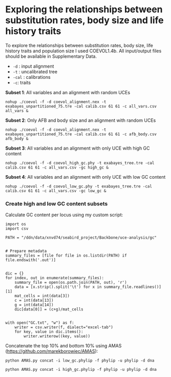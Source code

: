 # Exploring the relationships between substitution rates, body size and life history traits

To explore the relationships between substitution rates, body size, life history traits and population size I used COEVOL1.4b. All input/output files should be available in Supplementary Data. 

* `-d` : input alignment
* `-t` : uncalibrated tree
* `-cal` : calibrations
* `-c`: traits

**Subset 1**: All variables and an alignment with random UCEs

``` 
nohup ./coevol -f -d coevol_alignment.nex -t exabayes_unpartitioned_75.tre -cal calib.csv 61 61 -c all_vars.csv all_vars &
```

**Subset 2**: Only AFB and body size and an alignment with random UCEs

```
nohup ./coevol -f -d coevol_alignment.nex -t exabayes_unpartitioned_75.tre -cal calib.csv 61 61 -c afb_body.csv afb_body &
```

**Subset 3**: All variables and an alignment with only UCE with high GC content

```
nohup ./coevol -f -d coevol_high_gc.phy -t exabayes_tree.tre -cal calib.csv 61 61 -c all_vars.csv -gc high_gc &
```

**Subset 4**: All variables and an alignment with only UCE with low GC content

```
nohup ./coevol -f -d coevol_low_gc.phy -t exabayes_tree.tre -cal calib.csv 61 61 -c all_vars.csv -gc low_gc &
```

### Create high and low GC content subsets

Calculate GC content per locus using my custom script:

```
import os
import csv

PATH = "/ddn/data/xnvd74/seabird_project/Backbone/uce-analysis/gc"


# Prepare metadata
summary_files = [file for file in os.listdir(PATH) if file.endswith('.out')]


dic = {}
for index, out in enumerate(summary_files):
    summary_file = open(os.path.join(PATH, out), 'r')
    data = [x.strip().split('\t') for x in summary_file.readlines()][1]
    mat_cells = int(data[3])
    c = int(data[13])
    g = int(data[14])
    dic[data[0]] = (c+g)/mat_cells


with open("GC.txt", "w") as f:
    writer = csv.writer(f, dialect="excel-tab")
    for key, value in dic.items():
        writer.writerow((key, value))
```

Concatenate the top 10% and bottom 10% using AMAS (https://github.com/marekborowiec/AMAS):

``` 
python AMAS.py concat -i low_gc.phylip -f phylip -u phylip -d dna
```

``` 
python AMAS.py concat -i high_gc.phylip -f phylip -u phylip -d dna
```

